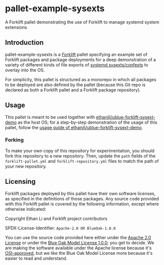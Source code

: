 # pallet-example-sysexts
A Forklift pallet demonstrating the use of Forklift to manage systemd system extensions

## Introduction

pallet-example-sysexts is a [Forklift](https://github.com/PlanktoScope/forklift) pallet
specifying an example set of Forklift packages and package deployments for a deep demonstration of
a variety of different kinds of file exports of
[systemd sysexts/confexts](https://www.freedesktop.org/software/systemd/man/latest/systemd-sysext.html)
to overlay into the OS.

For simplicity, this pallet is structured as a monorepo in which all packages to be deployed are
also defined by the pallet (because this Git repo is declared as both a Forklift pallet and a
Forklift package repository).

## Usage

This pallet is meant to be used together with
[ethanjli/ublue-forklift-sysext-demo](https://github.com/ethanjli/ublue-forklift-sysext-demo)
as the host OS; for a step-by-step demonstration of the usage of this pallet, follow the
[usage guide of ethanjli/ublue-forklift-sysext-demo](https://github.com/ethanjli/ublue-forklift-sysext-demo/?tab=readme-ov-file#usage).

### Forking

To make your own copy of this repository for experimentation, you should fork this repository to a
new repository. Then, update the `path` fields of the `forklift-pallet.yml` and
`forklift-repository.yml` files to match the path of your new repository.

## Licensing

Forklift packages deployed by this pallet have their own software licenses, as specified in the
definitions of those packages. Any source code provided with this Forklift pallet is covered by the
following information, except where otherwise indicated:

Copyright Ethan Li and Forklift project contributors

SPDX-License-Identifier: `Apache-2.0 OR BlueOak-1.0.0`

You can use the source code provided here either under the
[Apache 2.0 License](https://www.apache.org/licenses/LICENSE-2.0)
or under the [Blue Oak Model License 1.0.0](https://blueoakcouncil.org/license/1.0.0);
you get to decide. We are making the software available under the Apache license because it's
[OSI-approved](https://writing.kemitchell.com/2019/05/05/Rely-on-OSI.html),
but we like the Blue Oak Model License more because it's easier to read and understand.
